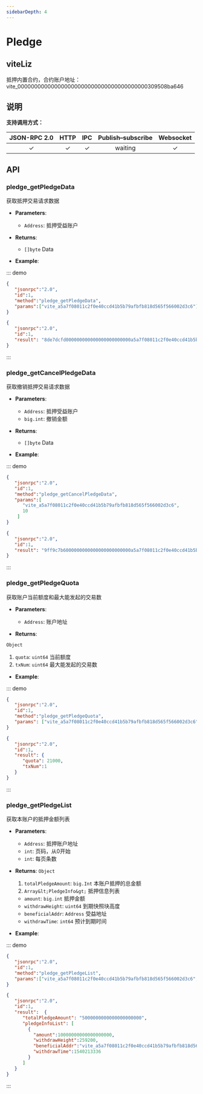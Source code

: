```yaml
---
sidebarDepth: 4
---
```


# Pledge
## viteLiz
抵押内置合约，合约账户地址：vite_000000000000000000000000000000000000000309508ba646

## 说明

**支持调用方式：**

|  JSON-RPC 2.0  | HTTP | IPC |Publish–subscribe |Websocket |
|:------------:|:-----------:|:-----:|:-----:|:-----:|
| &#x2713;|  &#x2713; |  &#x2713; |waiting| &#x2713; |

## API

### pledge_getPledgeData
获取抵押交易请求数据

- **Parameters**: 

  * `Address`: 抵押受益账户

- **Returns**: 
	- `[]byte` Data

- **Example**:


::: demo


```json tab:Request
{  
   "jsonrpc":"2.0",
   "id":1,
   "method":"pledge_getPledgeData",
   "params":["vite_a5a7f08011c2f0e40ccd41b5b79afbfb818d565f566002d3c6"]
}
```

```json tab:Response
{  
   "jsonrpc":"2.0",
   "id":1,
   "result": "8de7dcfd000000000000000000000000a5a7f08011c2f0e40ccd41b5b79afbfb818d565f"
}
```
:::

### pledge_getCancelPledgeData
获取撤销抵押交易请求数据

- **Parameters**: 

  * `Address`: 抵押受益账户
  * `big.int`: 撤销金额

- **Returns**: 
	- `[]byte` Data

- **Example**:


::: demo


```json tab:Request
{  
   "jsonrpc":"2.0",
   "id":1,
   "method":"pledge_getCancelPledgeData",
   "params":[
      "vite_a5a7f08011c2f0e40ccd41b5b79afbfb818d565f566002d3c6",
      10
    ]
}
```

```json tab:Response
{  
   "jsonrpc":"2.0",
   "id":1,
   "result": "9ff9c7b6000000000000000000000000a5a7f08011c2f0e40ccd41b5b79afbfb818d565f000000000000000000000000000000000000000000000000000000000000000a"
}
```
:::

### pledge_getPledgeQuota
获取账户当前额度和最大能发起的交易数

- **Parameters**: 

  * `Address`: 账户地址

- **Returns**: 

`Object`
  1. `quota`: `uint64`  当前额度
  2. `txNum`: `uint64`  最大能发起的交易数

- **Example**:


::: demo


```json tab:Request
{  
   "jsonrpc":"2.0",
   "id":1,
   "method":"pledge_getPledgeQuota",
   "params": ["vite_a5a7f08011c2f0e40ccd41b5b79afbfb818d565f566002d3c6"]
}
```

```json tab:Response
{  
   "jsonrpc":"2.0",
   "id":1,
   "result": {
      "quota": 21000,
      "txNum":1
   }
}
```
:::

### pledge_getPledgeList
获取本账户的抵押金额列表

- **Parameters**: 

  * `Address`: 抵押账户地址
  * `int`: 页码，从0开始
  * `int`: 每页条数

- **Returns**: 
`Object`
  1. `totalPledgeAmount`: `big.Int`  本账户抵押的总金额
  2. `Array&lt;PledgeInfo&gt;` 抵押信息列表
    * `amount`: `big.int`  抵押金额
    * `withdrawHeight`: `uint64`  到期快照块高度
    * `beneficialAddr`: `Address`  受益地址
    * `withdrawTime`: `int64`  预计到期时间

- **Example**:


::: demo


```json tab:Request
{  
   "jsonrpc":"2.0",
   "id":1,
   "method":"pledge_getPledgeList",
   "params":["vite_a5a7f08011c2f0e40ccd41b5b79afbfb818d565f566002d3c6", 0, 50]
}
```

```json tab:Response
{  
   "jsonrpc":"2.0",
   "id":1,
   "result":  {
      "totalPledgeAmount": "5000000000000000000000",
      "pledgeInfoList": [
        {
          "amount":10000000000000000000,
          "withdrawHeight":259200,
          "beneficialAddr":"vite_a5a7f08011c2f0e40ccd41b5b79afbfb818d565f566002d3c6",
          "withdrawTime":1540213336
        }
      ]
   }
}
```
:::

